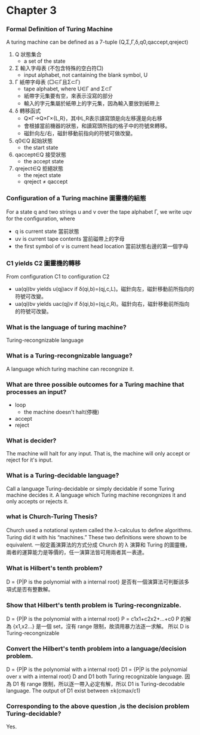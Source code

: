 Chapter 3
===
### Formal Definition of Turing Machine
A turing machine can be defined as a 7-tuple (Q,Σ,Γ,δ,q0,qaccept,qreject)
1. Q 狀態集合
    - a set of the state
2. Σ 輸入字母表 (不包含特殊的空白符□)
    - input alphabet, not cantaining the blank symbol, U
3. Γ 紙帶字母表 (□∈Γ且Σ⊂Γ)
    - tape alphabet, where U∈Γ and Σ⊂Γ
    - 紙帶字元集要有空，來表示沒寫的部分
    - 輸入的字元集屬於紙帶上的字元集，因為輸入要放到紙帶上
4. δ 轉移函式
    - Q×Γ→Q×Γ×{L,R}，其中L,R表示讀寫頭是向左移還是向右移
    - 會根據當前機器的狀態，和讀寫頭所指的格子中的符號來轉移。
    - 磁針向左/右，磁針移動前指向的符號可做改變。
5. q0∈Q 起始狀態
    - the start state
6. qaccept∈Q 接受狀態
    - the accept state
7. qreject∈Q 拒絕狀態
    - the reject state
    - qreject ≠ qaccept

### Configuration of a Turing machine 圖靈機的組態
For a state q and two strings u and v over the tape alphabet Γ, we write uqv for the conﬁguration, where
- q is current state 當前狀態
- uv is current tape contents 當前磁帶上的字母
- the first symbol of v is current head location 當前狀態右邊的第一個字母

### C1 yields C2 圖靈機的轉移
From configuration C1 to configuration C2
- ua(qi)bv yields u(qj)acv if δ(qi,b)=(qj,c,L)。磁針向左，磁針移動前所指向的符號可改變。
- ua(qi)bv yields uac(qj)v if δ(qi,b)=(qj,c,R)。磁針向右，磁針移動前所指向的符號可改變。

### What is the language of turing machine?
Turing-recongnizable language

### What is a Turing-recongnizable language?
A language which turing machine can recongnize it.

### What are three possible outcomes for a Turing machine that processes an input?
- loop
    - the machine doesn't halt(停機)
- accept
- reject

### What is decider?
The machine will halt for any input.
That is, the machine will only accept or reject for it's input.

### What is a Turing-decidable language?
Call a language Turing-decidable or simply decidable if some Turing machine decides it.
A language which Turing machine recongnizes it and only accepts or rejects it.

### what is Church-Turing Thesis?
Church used a notational system called the λ-calculus to deﬁne algorithms. Turing did it with his “machines.” These two deﬁnitions were shown to be equivalent.
一般定義演算法的方式分成 Church 的 λ 演算和 Turing 的圖靈機，兩者的運算能力是等價的，任一演算法皆可用兩者其一表達。

### What is Hilbert's tenth problem?
D = {P|P is the polynomial with a internal root}
是否有一個演算法可判斷該多項式是否有整數解。

### Show that Hilbert's tenth problem is Turing-recongnizable.
D = {P|P is the polynomial with a internal root}
P = c1x1+c2x2+...+c0
P 的解為 {x1,x2...} 是一個 set，沒有 range 限制，故須用暴力法逐一求解。
所以 D is Turing-recongnizable

### Convert the Hilbert's tenth problem into a language/decision problem.
D = {P|P is the polynomial with a internal root}
D1 = {P|P is the polynomial over x with a internal root}
D and D1 both Turing recognizable language.
因為 D1 有 range 限制，所以逐一帶入必定有解，所以 D1 is Turing-decodable language.
The output of D1 exist between ±k(cmax/c1)

### Corresponding to the above question ,is the decision problem Turing-decidable?
Yes.